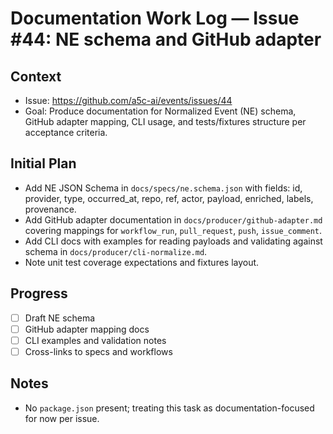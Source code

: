 # Documentation Work Log — Issue #44: NE schema and GitHub adapter

## Context

- Issue: https://github.com/a5c-ai/events/issues/44
- Goal: Produce documentation for Normalized Event (NE) schema, GitHub adapter mapping, CLI usage, and tests/fixtures structure per acceptance criteria.

## Initial Plan

- Add NE JSON Schema in `docs/specs/ne.schema.json` with fields: id, provider, type, occurred_at, repo, ref, actor, payload, enriched, labels, provenance.
- Add GitHub adapter documentation in `docs/producer/github-adapter.md` covering mappings for `workflow_run`, `pull_request`, `push`, `issue_comment`.
- Add CLI docs with examples for reading payloads and validating against schema in `docs/producer/cli-normalize.md`.
- Note unit test coverage expectations and fixtures layout.

## Progress

- [ ] Draft NE schema
- [ ] GitHub adapter mapping docs
- [ ] CLI examples and validation notes
- [ ] Cross-links to specs and workflows

## Notes

- No `package.json` present; treating this task as documentation-focused for now per issue.
